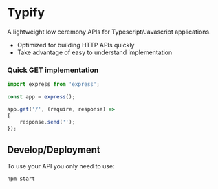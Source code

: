 # Typify

A lightweight low ceremony APIs for Typescript/Javascript applications.

- Optimized for building HTTP APIs quickly
- Take advantage of easy to understand implementation

### Quick GET implementation

```TypeScript
import express from 'express';

const app = express();

app.get('/', (require, response) =>
{
    response.send('');
});
```

## Develop/Deployment

To use your API you only need to use:
```Typescript
npm start
```
